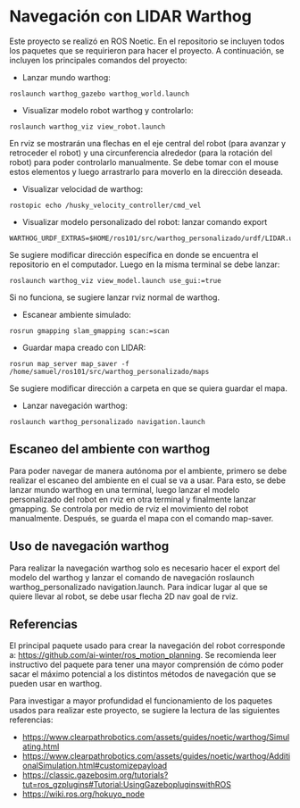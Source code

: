 # Navegación con LIDAR Warthog
Este proyecto se realizó en ROS Noetic. En el repositorio se incluyen todos los paquetes que se requirieron para hacer el proyecto. A continuación, se incluyen los principales comandos del proyecto:
- Lanzar mundo warthog:
```
roslaunch warthog_gazebo warthog_world.launch
```
- Visualizar modelo robot warthog y controlarlo:
```
roslaunch warthog_viz view_robot.launch
```
En rviz se mostrarán una flechas en el eje central del robot (para avanzar y retroceder el robot) y una circunferencia alrededor (para la rotación del robot) para poder controlarlo manualmente. Se debe tomar con el mouse estos elementos y luego arrastrarlo para moverlo en la dirección deseada.
- Visualizar velocidad de warthog:
```
rostopic echo /husky_velocity_controller/cmd_vel
```
- Visualizar modelo personalizado del robot: lanzar comando export
```
WARTHOG_URDF_EXTRAS=$HOME/ros101/src/warthog_personalizado/urdf/LIDAR.urdf.xacro
```
Se sugiere modificar dirección específica en donde se encuentra el repositorio en el computador. Luego en la misma terminal se debe lanzar:
```
roslaunch warthog_viz view_model.launch use_gui:=true
```
Si no funciona, se sugiere lanzar rviz normal de warthog.
- Escanear ambiente simulado:
```
rosrun gmapping slam_gmapping scan:=scan
```
- Guardar mapa creado con LIDAR:
```
rosrun map_server map_saver -f /home/samuel/ros101/src/warthog_personalizado/maps
```
Se sugiere modificar dirección a carpeta en que se quiera guardar el mapa.
- Lanzar navegación warthog:
```
roslaunch warthog_personalizado navigation.launch
```

## Escaneo del ambiente con warthog
Para poder navegar de manera autónoma por el ambiente, primero se debe realizar el escaneo del ambiente en el cual se va a usar. Para esto, se debe lanzar mundo warthog en una terminal, luego lanzar el modelo personalizado del robot en rviz en otra terminal y finalmente lanzar gmapping. Se controla por medio de rviz el movimiento del robot manualmente. Después, se guarda el mapa con el comando map-saver.

## Uso de navegación warthog
Para realizar la navegación warthog solo es necesario hacer el export del modelo del warthog y lanzar el comando de navegación roslaunch warthog_personalizado navigation.launch. Para indicar lugar al que se quiere llevar al robot, se debe usar flecha 2D nav goal de rviz.

## Referencias
El principal paquete usado para crear la navegación del robot corresponde a: https://github.com/ai-winter/ros_motion_planning. Se recomienda leer instructivo del paquete para tener una mayor comprensión de cómo poder sacar el máximo potencial a los distintos métodos de navegación que se pueden usar en warthog. 

Para investigar a mayor profundidad el funcionamiento de los paquetes usados para realizar este proyecto, se sugiere la lectura de las siguientes referencias:
- https://www.clearpathrobotics.com/assets/guides/noetic/warthog/Simulating.html
- https://www.clearpathrobotics.com/assets/guides/noetic/warthog/AdditionalSimulation.html#customizepayload
- https://classic.gazebosim.org/tutorials?tut=ros_gzplugins#Tutorial:UsingGazebopluginswithROS
- https://wiki.ros.org/hokuyo_node
